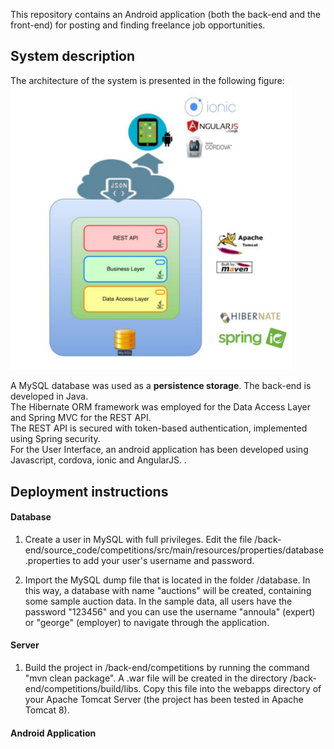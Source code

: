 This repository contains an Android application (both the back-end and the front-end) for posting and finding freelance job opportunities.</br>
<h2> System description</h2>
The architecture of the system is presented in the following figure:

<img src="/system-architecture.png" width="450">

A MySQL database was used as a <b>persistence storage</b>.
The back-end is developed in Java. </br>
The Hibernate ORM framework was employed for the Data Access Layer and Spring MVC for the REST API. </br>
The REST API is secured with token-based authentication, implemented using Spring security.</br>
For the User Interface, an android application has been developed using Javascript, cordova, ionic and AngularJS.  .

<h2> Deployment instructions</h3>

<h4> Database </h4>

1. Create a user in MySQL with full privileges. 
Edit the file /back-end/source_code/competitions/src/main/resources/properties/database.properties to add your user's username and password.

2. Import the MySQL dump file that is located in the folder /database. 
In this way, a database with name "auctions" will be created, containing some sample auction data.
In the sample data, all users have the password "123456" and you can use the username "annoula" (expert) or "george" (employer) to navigate through the application.

<h4> Server </h4>

1. Build the project in /back-end/competitions by running the command "mvn clean package". A .war file will be created in the directory /back-end/competitions/build⁩/⁨libs⁩.
Copy this file into the webapps directory of your Apache Tomcat Server (the project has been tested in Apache Tomcat 8).

<h4> Android Application </h4>

